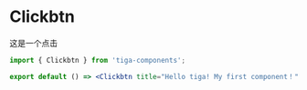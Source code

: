 # Clickbtn


这是一个点击

```jsx
import { Clickbtn } from 'tiga-components';

export default () => <Clickbtn title="Hello tiga! My first component！" />
```

